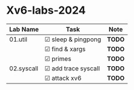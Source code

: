 # Xv6-labs-2024

<!-- ☑ ☐  -->

| Lab Name   | Task                | Note     |
|------------|---------------------|----------|
| 01.util    | ☑ sleep & pingpong | **TODO** |
|            | ☑ find & xargs     | **TODO** |
|            | ☑ primes           | **TODO** |
| 02.syscall | ☑ add trace syscall| **TODO** |
|            | ☑ attack xv6       | **TODO** |
